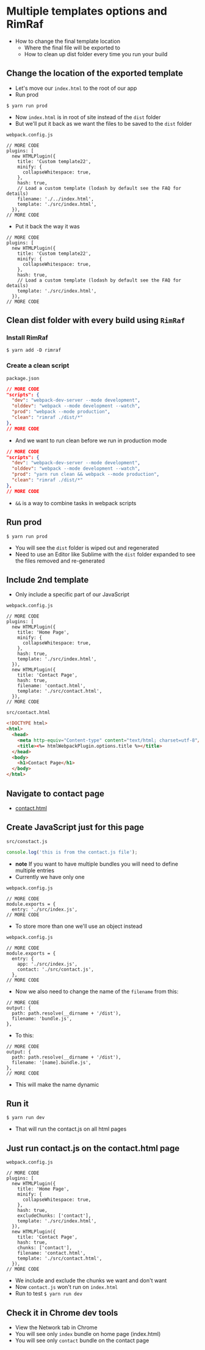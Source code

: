 # Multiple templates options and RimRaf
* How to change the final template location
    - Where the final file will be exported to
    - How to clean up dist folder every time you run your build

## Change the location of the exported template
* Let's move our `index.html` to the root of our app
* Run prod

`$ yarn run prod`

* Now `index.html` is in root of site instead of the `dist` folder
* But we'll put it back as we want the files to be saved to the `dist` folder

`webpack.config.js`

```
// MORE CODE
plugins: [
  new HTMLPlugin({
    title: 'Custom template22',
    minify: {
      collapseWhitespace: true,
    },
    hash: true,
    // Load a custom template (lodash by default see the FAQ for details)
    filename: './../index.html',
    template: './src/index.html',
  }),
// MORE CODE
```

* Put it back the way it was

```
// MORE CODE
plugins: [
  new HTMLPlugin({
    title: 'Custom template22',
    minify: {
      collapseWhitespace: true,
    },
    hash: true,
    // Load a custom template (lodash by default see the FAQ for details)
    template: './src/index.html',
  }),
// MORE CODE
```

## Clean dist folder with every build using `RimRaf`
### Install RimRaf
`$ yarn add -D rimraf`

### Create a clean script
`package.json`

```json
// MORE CODE
"scripts": {
  "dev": "webpack-dev-server --mode development",
  "olddev": "webpack --mode development --watch",
  "prod": "webpack --mode production",
  "clean": "rimraf ./dist/*"
},
// MORE CODE
```

* And we want to run clean before we run in production mode

```json
// MORE CODE
"scripts": {
  "dev": "webpack-dev-server --mode development",
  "olddev": "webpack --mode development --watch",
  "prod": "yarn run clean && webpack --mode production",
  "clean": "rimraf ./dist/*"
},
// MORE CODE
```

* `&&` is a way to combine tasks in webpack scripts

## Run prod
`$ yarn run prod`

* You will see the `dist` folder is wiped out and regenerated
* Need to use an Editor like Sublime with the `dist` folder expanded to see the files removed and re-generated

## Include 2nd template
* Only include a specific part of our JavaScript

`webpack.config.js`

```
// MORE CODE
plugins: [
  new HTMLPlugin({
    title: 'Home Page',
    minify: {
      collapseWhitespace: true,
    },
    hash: true,
    template: './src/index.html',
  }),
  new HTMLPlugin({
    title: 'Contact Page',
    hash: true,
    filename: 'contact.html',
    template: './src/contact.html',
  }),
// MORE CODE
```

`src/contact.html`

```html
<!DOCTYPE html>
<html>
  <head>
    <meta http-equiv="Content-type" content="text/html; charset=utf-8"/>
    <title><%= htmlWebpackPlugin.options.title %></title>
  </head>
  <body>
    <h1>Contact Page</h1>
  </body>
</html>
```

## Navigate to contact page
* [contact.html](http://localhost:9000/contact.html)

## Create JavaScript just for this page
`src/constact.js`

```js
console.log('this is from the contact.js file');
```

* **note** If you want to have multiple bundles you will need to define multiple entries
* Currently we have only one

`webpack.config.js`

```
// MORE CODE
module.exports = {
  entry: './src/index.js',
// MORE CODE
```

* To store more than one we'll use an object instead

`webpack.config.js`

```
// MORE CODE
module.exports = {
  entry: {
    app: './src/index.js',
    contact: './src/contact.js',
  },
// MORE CODE
```

* Now we also need to change the name of the `filename` from this:

```
// MORE CODE
output: {
  path: path.resolve(__dirname + '/dist'),
  filename: 'bundle.js',
},
```

* To this:

```
// MORE CODE
output: {
  path: path.resolve(__dirname + '/dist'),
  filename: '[name].bundle.js',
},
// MORE CODE
```

* This will make the name dynamic

## Run it
`$ yarn run dev`

* That will run the contact.js on all html pages

## Just run contact.js on the contact.html page

`webpack.config.js`

```
// MORE CODE
plugins: [
  new HTMLPlugin({
    title: 'Home Page',
    minify: {
      collapseWhitespace: true,
    },
    hash: true,
    excludeChunks: ['contact'],
    template: './src/index.html',
  }),
  new HTMLPlugin({
    title: 'Contact Page',
    hash: true,
    chunks: ['contact'],
    filename: 'contact.html',
    template: './src/contact.html',
  }),
// MORE CODE
```

* We include and exclude the chunks we want and don't want
* Now `contact.js` won't run on `index.html`
* Run to test `$ yarn run dev`

## Check it in Chrome dev tools
* View the Network tab in Chrome
* You will see only `index` bundle on home page (index.html)
* You will see only `contact` bundle on the contact page
